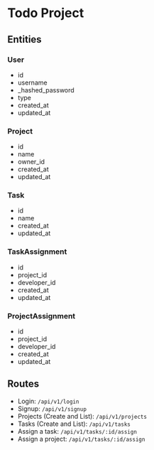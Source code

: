 # Todo Project

## Entities

### User

- id
- username
- \_hashed_password
- type
- created_at
- updated_at

### Project

- id
- name
- owner_id
- created_at
- updated_at

### Task

- id
- name
- created_at
- updated_at

### TaskAssignment

- id
- project_id
- developer_id
- created_at
- updated_at

### ProjectAssignment

- id
- project_id
- developer_id
- created_at
- updated_at

## Routes

- Login: `/api/v1/login`
- Signup: `/api/v1/signup`
- Projects (Create and List): `/api/v1/projects`
- Tasks (Create and List): `/api/v1/tasks`
- Assign a task: `/api/v1/tasks/:id/assign`
- Assign a project: `/api/v1/tasks/:id/assign`
